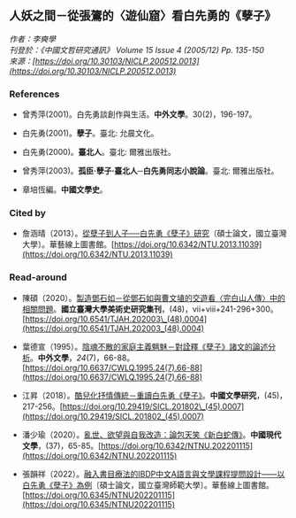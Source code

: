 ## 人妖之間－從張鷟的〈遊仙窟〉看白先勇的《孽子》

*作者：李奭學*  
*刊登於：《中國文哲研究通訊》 Volume 15 Issue 4 (2005/12) Pp. 135-150*  
*來源：[https://doi.org/10.30103/NICLP.200512.0013](https://doi.org/10.30103/NICLP.200512.0013)*

### References

- 曾秀萍(2001)。白先勇談創作與生活。**中外文學**。30(2)，196-197。

- 白先勇(2001)。**孽子**。臺北: 允晨文化。

- 白先勇(2000)。**臺北人**。臺北: 爾雅出版社。

- 曾秀萍(2003)。**孤臣‧孽子‧臺北人─白先勇同志小說論**。臺北: 爾雅出版社。

- 章培恆編。**中國文學史**。

### Cited by

- 詹涵晴（2013）。[從孽子到人子──白先勇《孽子》研究](https://www.airitilibrary.com/Article/Detail?DocID=U0001-2507201311092700)〔碩士論文，國立臺灣大學〕。華藝線上圖書館。[https://doi.org/10.6342/NTU.2013.11039](https://doi.org/10.6342/NTU.2013.11039)

### Read-around

- 陳碩（2020）。[製造鄧石如－從鄧石如與曹文埴的交遊看〈完白山人傳〉中的相關問題](https://www.airitilibrary.com/Article/Detail?DocID=10232095-202003-202005140004-202005140004-vii%2bviii%2b241-296%2b300)。**國立臺灣大學美術史研究集刊**，(48)，vii+viii+241-296+300。[https://doi.org/10.6541/TJAH.202003\_(48).0004](https://doi.org/10.6541/TJAH.202003_(48).0004)

- 葉德宣（1995）。[陰魂不散的家庭主義魑魅－對詮釋《孽子》諸文的論述分析](https://www.airitilibrary.com/Article/Detail?DocID=03030849-199512-201503180004-201503180004-66-88)。**中外文學**，_24_(7)，66-88。[https://doi.org/10.6637/CWLQ.1995.24(7).66-88](https://doi.org/10.6637/CWLQ.1995.24(7).66-88)

- 江昇（2018）。[酷兒化抒情傳統－重讀白先勇《孽子》](https://www.airitilibrary.com/Article/Detail?DocID=P20171204002-201801-201803070002-201803070002-217-256)。**中國文學研究**，(45)，217-256。[https://doi.org/10.29419/SICL.201802\_(45).0007](https://doi.org/10.29419/SICL.201802_(45).0007)

- 潘少瑜（2020）。[亂世、欲望與自我改造：論包天笑《新白蛇傳》](https://www.airitilibrary.com/Article/Detail?DocID=16844238-202006-202007160011-202007160011-65-85)。**中國現代文學**，(37)，65-85。[https://doi.org/10.6342/NTNU.202201115](https://doi.org/10.6342/NTNU.202201115)

- 張韻祥（2022）。[融入書目療法的IBDP中文A語言與文學課程提問設計——以白先勇《孽子》為例](https://www.airitilibrary.com/Article/Detail?DocID=U0021-NTNU41883)〔碩士論文，國立臺灣師範大學〕。華藝線上圖書館。[https://doi.org/10.6345/NTNU202201115](https://doi.org/10.6345/NTNU202201115)